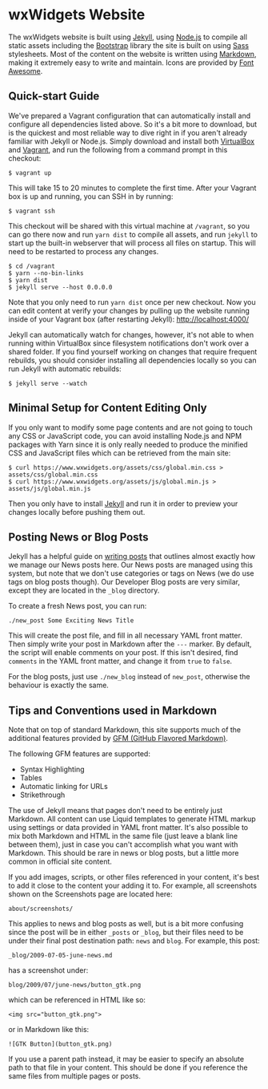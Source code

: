 wxWidgets Website
=================

The wxWidgets website is built using [Jekyll][jekyll], using [Node.js][node]
to compile all static assets including the [Bootstrap][bootstrap] library the
site is built on using [Sass][sass] stylesheets. Most of the content on the
website is written using [Markdown][markdown], making it extremely easy to write
and maintain. Icons are provided by [Font Awesome][fa].

[jekyll]: https://jekyllrb.com/
[node]: https://nodejs.org/
[bootstrap]: https://getbootstrap.com/
[fa]: https://fontawesome.com/
[sass]: https://sass-lang.com/
[markdown]: https://guides.github.com/features/mastering-markdown/

## Quick-start Guide

We've prepared a Vagrant configuration that can automatically install and
configure all dependencies listed above. So it's a bit more to download, but is
the quickest and most reliable way to dive right in if you aren't already
familiar with Jekyll or Node.js. Simply download and install both
[VirtualBox][vb] and [Vagrant][vagrant], and run the following from a command
prompt in this checkout:

    $ vagrant up

This will take 15 to 20 minutes to complete the first time. After your
Vagrant box is up and running, you can SSH in by running:

    $ vagrant ssh

This checkout will be shared with this virtual machine at `/vagrant`, so you
can go there now and run `yarn dist` to compile all assets, and run `jekyll` to
start up the built-in webserver that will process all files on startup. This
will need to be restarted to process any changes.

    $ cd /vagrant
    $ yarn --no-bin-links
    $ yarn dist
    $ jekyll serve --host 0.0.0.0

Note that you only need to run `yarn dist` once per new checkout. Now you can
edit content at verify your changes by pulling up the website running inside of
your Vagrant box (after restarting Jekyll): <http://localhost:4000/>

Jekyll can automatically watch for changes, however, it's not able to when
running within VirtualBox since filesystem notifications don't work over a
shared folder. If you find yourself working on changes that require frequent
rebuilds, you should consider installing all dependencies locally so you can
run Jekyll with automatic rebuilds:

    $ jekyll serve --watch

[vb]: https://www.virtualbox.org/wiki/Downloads
[vagrant]: https://www.vagrantup.com/downloads.html

## Minimal Setup for Content Editing Only

If you only want to modify some page contents and are not going to touch any
CSS or JavaScript code, you can avoid installing Node.js and NPM packages with
Yarn since it is only really needed to produce the minified CSS and JavaScript
files which can be retrieved from the main site:

    $ curl https://www.wxwidgets.org/assets/css/global.min.css > assets/css/global.min.css
    $ curl https://www.wxwidgets.org/assets/js/global.min.js > assets/js/global.min.js

Then you only have to install [Jekyll][] and run it in order to preview your
changes locally before pushing them out.

## Posting News or Blog Posts

Jekyll has a helpful guide on [writing posts] that outlines almost exactly how
we manage our News posts here. Our News posts are managed using this system, but
note that we don't use categories or tags on News (we do use tags on blog posts
though). Our Developer Blog posts are very similar, except they are located in
the `_blog` directory.

[writing posts]: https://jekyllrb.com/docs/posts/

To create a fresh News post, you can run:

```
./new_post Some Exciting News Title
```

This will create the post file, and fill in all necessary YAML front matter.
Then simply write your post in Markdown after the `---` marker. By default, the
script will enable comments on your post. If this isn't desired, find `comments`
in the YAML front matter, and change it from `true` to `false`.

For the blog posts, just use `./new_blog` instead of `new_post`, otherwise the
behaviour is exactly the same.

## Tips and Conventions used in Markdown

Note that on top of standard Markdown, this site supports much of the additional
features provided by [GFM (GitHub Flavored Markdown)][gfm].

[gfm]: https://guides.github.com/features/mastering-markdown/

The following GFM features are supported:

* Syntax Highlighting
* Tables
* Automatic linking for URLs
* Strikethrough

The use of Jekyll means that pages don't need to be entirely just Markdown. All
content can use Liquid templates to generate HTML markup using settings or data
provided in YAML front matter. It's also possible to mix both Markdown and HTML
in the same file (just leave a blank line between them), just in case you can't
accomplish what you want with Markdown. This should be rare in news or blog
posts, but a little more common in official site content.

If you add images, scripts, or other files referenced in your content, it's best
to add it close to the content your adding it to. For example, all screenshots
shown on the Screenshots page are located here:

```
about/screenshots/
```

This applies to news and blog posts as well, but is a bit more confusing since
the post will be in either `_posts` or `_blog`, but their files need to be under
their final post destination path: `news` and `blog`. For example, this post:

```
_blog/2009-07-05-june-news.md
```

has a screenshot under:

```
blog/2009/07/june-news/button_gtk.png
```

which can be referenced in HTML like so:

```
<img src="button_gtk.png">
```

or in Markdown like this:

```
![GTK Button](button_gtk.png)
```

If you use a parent path instead, it may be easier to specify an absolute path
to that file in your content. This should be done if you reference the same
files from multiple pages or posts.
